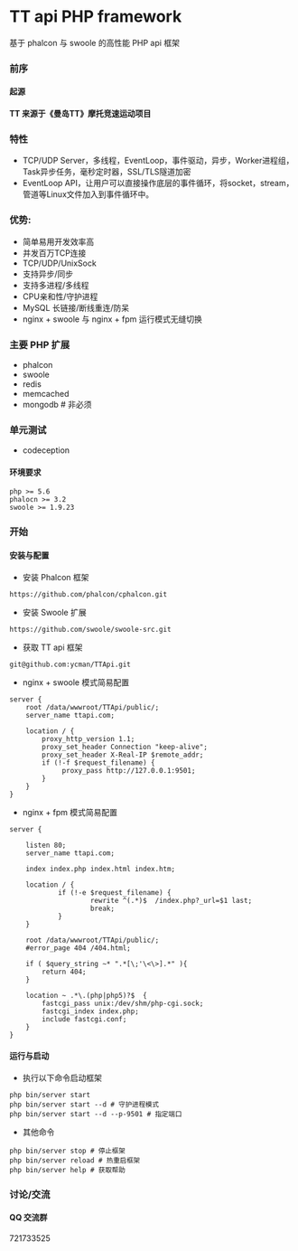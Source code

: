 # TT api PHP framework

基于 phalcon 与 swoole 的高性能 PHP api 框架


### 前序

#### 起源

 **TT 来源于《曼岛TT》摩托竞速运动项目**

### 特性

- TCP/UDP Server，多线程，EventLoop，事件驱动，异步，Worker进程组，Task异步任务，毫秒定时器，SSL/TLS隧道加密
- EventLoop API，让用户可以直接操作底层的事件循环，将socket，stream，管道等Linux文件加入到事件循环中。

### 优势:

- 简单易用开发效率高
- 并发百万TCP连接
- TCP/UDP/UnixSock
- 支持异步/同步
- 支持多进程/多线程
- CPU亲和性/守护进程
- MySQL 长链接/断线重连/防呆
- nginx + swoole 与 nginx + fpm 运行模式无缝切换

### 主要 PHP 扩展

- phalcon
- swoole
- redis
- memcached
- mongodb # 非必须

### 单元测试

- codeception

#### 环境要求

```
php >= 5.6
phalocn >= 3.2
swoole >= 1.9.23
```

### 开始

#### 安装与配置

- 安装 Phalcon 框架

```
https://github.com/phalcon/cphalcon.git
```

- 安装 Swoole 扩展

```
https://github.com/swoole/swoole-src.git
```

- 获取 TT api 框架

```
git@github.com:ycman/TTApi.git
```

- nginx + swoole 模式简易配置

```
server {
    root /data/wwwroot/TTApi/public/;
    server_name ttapi.com;

    location / {
        proxy_http_version 1.1;
        proxy_set_header Connection "keep-alive";
        proxy_set_header X-Real-IP $remote_addr;
        if (!-f $request_filename) {
             proxy_pass http://127.0.0.1:9501;
        }
    }
}
```

- nginx + fpm 模式简易配置

```$xslt
server {

	listen 80;
	server_name ttapi.com;

	index index.php index.html index.htm;

    location / {
            if (!-e $request_filename) {
                    rewrite ^(.*)$  /index.php?_url=$1 last;
                    break;
            }
    }

	root /data/wwwroot/TTApi/public/;
	#error_page 404 /404.html;

	if ( $query_string ~* ".*[\;'\<\>].*" ){
		return 404;
	}

	location ~ .*\.(php|php5)?$  {
		fastcgi_pass unix:/dev/shm/php-cgi.sock;
		fastcgi_index index.php;
		include fastcgi.conf;
	}
}
```

#### 运行与启动

- 执行以下命令启动框架

```
php bin/server start
php bin/server start --d # 守护进程模式
php bin/server start --d --p-9501 # 指定端口
```

- 其他命令
```
php bin/server stop # 停止框架
php bin/server reload # 热重启框架
php bin/server help # 获取帮助
```

### 讨论/交流

#### QQ 交流群

721733525